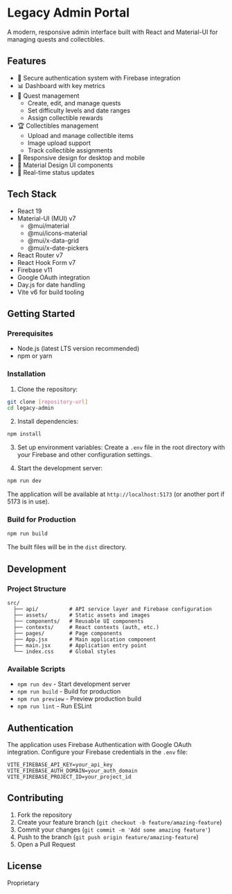 # Legacy Admin Portal

A modern, responsive admin interface built with React and Material-UI for managing quests and collectibles.

## Features

- 🔐 Secure authentication system with Firebase integration
- 📊 Dashboard with key metrics
- 🎯 Quest management
  - Create, edit, and manage quests
  - Set difficulty levels and date ranges
  - Assign collectible rewards
- 🏆 Collectibles management
  - Upload and manage collectible items
  - Image upload support
  - Track collectible assignments
- 📱 Responsive design for desktop and mobile
- 🎨 Material Design UI components
- 🔄 Real-time status updates

## Tech Stack

- React 19
- Material-UI (MUI) v7
  - @mui/material
  - @mui/icons-material
  - @mui/x-data-grid
  - @mui/x-date-pickers
- React Router v7
- React Hook Form v7
- Firebase v11
- Google OAuth integration
- Day.js for date handling
- Vite v6 for build tooling

## Getting Started

### Prerequisites

- Node.js (latest LTS version recommended)
- npm or yarn

### Installation

1. Clone the repository:
```bash
git clone [repository-url]
cd legacy-admin
```

2. Install dependencies:
```bash
npm install
```

3. Set up environment variables:
Create a `.env` file in the root directory with your Firebase and other configuration settings.

4. Start the development server:
```bash
npm run dev
```

The application will be available at `http://localhost:5173` (or another port if 5173 is in use).

### Build for Production

```bash
npm run build
```

The built files will be in the `dist` directory.

## Development

### Project Structure

```
src/
  ├── api/          # API service layer and Firebase configuration
  ├── assets/       # Static assets and images
  ├── components/   # Reusable UI components
  ├── contexts/     # React contexts (auth, etc.)
  ├── pages/        # Page components
  ├── App.jsx       # Main application component
  ├── main.jsx      # Application entry point
  └── index.css     # Global styles
```

### Available Scripts

- `npm run dev` - Start development server
- `npm run build` - Build for production
- `npm run preview` - Preview production build
- `npm run lint` - Run ESLint

## Authentication

The application uses Firebase Authentication with Google OAuth integration. Configure your Firebase credentials in the `.env` file:

```
VITE_FIREBASE_API_KEY=your_api_key
VITE_FIREBASE_AUTH_DOMAIN=your_auth_domain
VITE_FIREBASE_PROJECT_ID=your_project_id
```

## Contributing

1. Fork the repository
2. Create your feature branch (`git checkout -b feature/amazing-feature`)
3. Commit your changes (`git commit -m 'Add some amazing feature'`)
4. Push to the branch (`git push origin feature/amazing-feature`)
5. Open a Pull Request

## License

Proprietary
